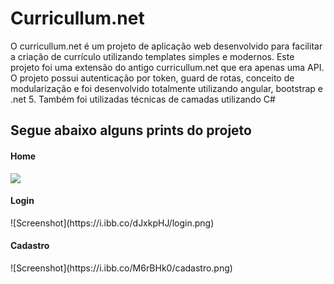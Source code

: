 <h1>Curricullum.net</h1>
<p>O curricullum.net é um projeto de aplicação web desenvolvido para facilitar a criação de currículo utilizando templates simples e modernos. Este projeto foi uma extensão do antigo curricullum.net que era apenas uma API. </br>
O projeto possui autenticação por token, guard de rotas, conceito de modularização e foi desenvolvido totalmente utilizando angular, bootstrap e .net 5. Também foi utilizadas técnicas de camadas utilizando C#</p>


<h2>Segue abaixo alguns prints do projeto</h2>

<h4>Home</h4>
<img src='https://i.ibb.co/NS4fcj2/Home.png'>

<h4>Login</h4>
![Screenshot](https://i.ibb.co/dJxkpHJ/login.png)

<h4>Cadastro</h4>
![Screenshot](https://i.ibb.co/M6rBHk0/cadastro.png)
